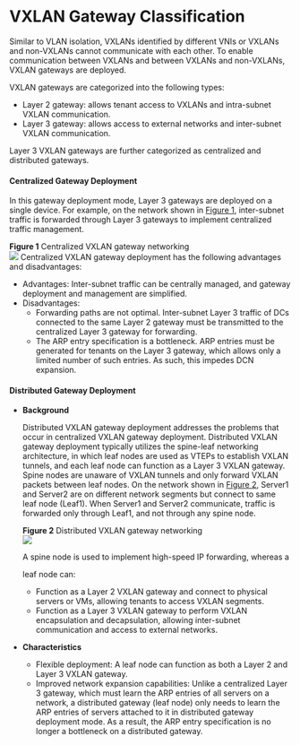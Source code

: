 VXLAN Gateway Classification
============================

Similar to VLAN isolation, VXLANs identified by different VNIs or VXLANs and non-VXLANs cannot communicate with each other. To enable communication between VXLANs and between VXLANs and non-VXLANs, VXLAN gateways are deployed.

VXLAN gateways are categorized into the following types:

* Layer 2 gateway: allows tenant access to VXLANs and intra-subnet VXLAN communication.
* Layer 3 gateway: allows access to external networks and inter-subnet VXLAN communication.

Layer 3 VXLAN gateways are further categorized as centralized and distributed gateways.

#### Centralized Gateway Deployment

In this gateway deployment mode, Layer 3 gateways are deployed on a single device. For example, on the network shown in [Figure 1](#EN-US_CONCEPT_0000001176664039__fig_dc_fd_vxlan_000501), inter-subnet traffic is forwarded through Layer 3 gateways to implement centralized traffic management.

**Figure 1** Centralized VXLAN gateway networking  
![](figure/en-us_image_0000001130624526.png)
Centralized VXLAN gateway deployment has the following advantages and disadvantages:

* Advantages: Inter-subnet traffic can be centrally managed, and gateway deployment and management are simplified.
* Disadvantages:
  + Forwarding paths are not optimal. Inter-subnet Layer 3 traffic of DCs connected to the same Layer 2 gateway must be transmitted to the centralized Layer 3 gateway for forwarding.
  + The ARP entry specification is a bottleneck. ARP entries must be generated for tenants on the Layer 3 gateway, which allows only a limited number of such entries. As such, this impedes DCN expansion.


#### Distributed Gateway Deployment

* **Background**
  
  Distributed VXLAN gateway deployment addresses the problems that occur in centralized VXLAN gateway deployment. Distributed VXLAN gateway deployment typically utilizes the spine-leaf networking architecture, in which leaf nodes are used as VTEPs to establish VXLAN tunnels, and each leaf node can function as a Layer 3 VXLAN gateway. Spine nodes are unaware of VXLAN tunnels and only forward VXLAN packets between leaf nodes. On the network shown in [Figure 2](#EN-US_CONCEPT_0000001176664039__fig_dc_fd_vxlan_000502), Server1 and Server2 are on different network segments but connect to same leaf node (Leaf1). When Server1 and Server2 communicate, traffic is forwarded only through Leaf1, and not through any spine node.
  
  **Figure 2** Distributed VXLAN gateway networking  
  ![](figure/en-us_image_0000001130624528.png)
  
  A spine node is used to implement high-speed IP forwarding, whereas a
  
  leaf node can:
  + Function as a Layer 2 VXLAN gateway and connect to physical servers or VMs, allowing tenants to access VXLAN segments.
  + Function as a Layer 3 VXLAN gateway to perform VXLAN encapsulation and decapsulation, allowing inter-subnet communication and access to external networks.
* **Characteristics**
  + Flexible deployment: A leaf node can function as both a Layer 2 and Layer 3 VXLAN gateway.
  + Improved network expansion capabilities: Unlike a centralized Layer 3 gateway, which must learn the ARP entries of all servers on a network, a distributed gateway (leaf node) only needs to learn the ARP entries of servers attached to it in distributed gateway deployment mode. As a result, the ARP entry specification is no longer a bottleneck on a distributed gateway.
